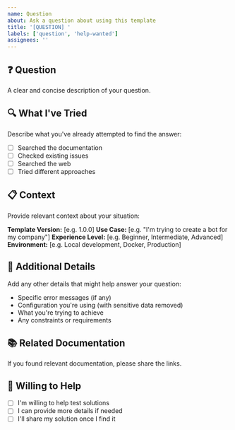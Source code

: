 ```yaml
---
name: Question
about: Ask a question about using this template
title: '[QUESTION] '
labels: ['question', 'help-wanted']
assignees: ''
---
```


## ❓ Question

A clear and concise description of your question.

## 🔍 What I've Tried

Describe what you've already attempted to find the answer:

- [ ] Searched the documentation
- [ ] Checked existing issues
- [ ] Searched the web
- [ ] Tried different approaches

## 📋 Context

Provide relevant context about your situation:

**Template Version:** [e.g. 1.0.0]
**Use Case:** [e.g. "I'm trying to create a bot for my company"]
**Experience Level:** [e.g. Beginner, Intermediate, Advanced]
**Environment:** [e.g. Local development, Docker, Production]

## 📝 Additional Details

Add any other details that might help answer your question:

- Specific error messages (if any)
- Configuration you're using (with sensitive data removed)
- What you're trying to achieve
- Any constraints or requirements

## 📚 Related Documentation

If you found relevant documentation, please share the links.

## 🤝 Willing to Help

- [ ] I'm willing to help test solutions
- [ ] I can provide more details if needed
- [ ] I'll share my solution once I find it
